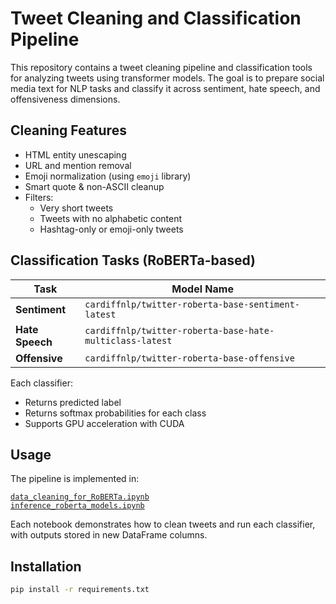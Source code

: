 # Tweet Cleaning and Classification Pipeline

This repository contains a tweet cleaning pipeline and classification tools for analyzing tweets using transformer models. The goal is to prepare social media text for NLP tasks and classify it across sentiment, hate speech, and offensiveness dimensions.

## Cleaning Features

- HTML entity unescaping
- URL and mention removal
- Emoji normalization (using `emoji` library)
- Smart quote & non-ASCII cleanup
- Filters:
  - Very short tweets
  - Tweets with no alphabetic content
  - Hashtag-only or emoji-only tweets

## Classification Tasks (RoBERTa-based)

| Task               | Model Name                                               |
|--------------------|----------------------------------------------------------|
| **Sentiment**      | `cardiffnlp/twitter-roberta-base-sentiment-latest`       |
| **Hate Speech**    | `cardiffnlp/twitter-roberta-base-hate-multiclass-latest` |
| **Offensive**      | `cardiffnlp/twitter-roberta-base-offensive`              |

Each classifier:
- Returns predicted label 
- Returns softmax probabilities for each class
- Supports GPU acceleration with CUDA

## Usage

The pipeline is implemented in:

 [`data_cleaning_for_RoBERTa.ipynb`](notebooks/maria/data_cleaning_for_RoBERTa.ipynb)  
 [`inference_roberta_models.ipynb`](notebooks/maria/inference_roberta_models.ipynb)

Each notebook demonstrates how to clean tweets and run each classifier, with outputs stored in new DataFrame columns.

## Installation

```bash
pip install -r requirements.txt
